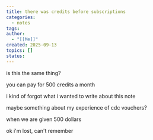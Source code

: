 ```yaml
---
title: there was credits before subscriptions
categories:
  - notes
tags:
author:
  - "[[Me]]"
created: 2025-09-13
topics: []
status:
---
```

is this the same thing?

you can pay for 500 credits a month

i kind of forgot what i wanted to write about this note

maybe something about my experience of cdc vouchers?

when we are given 500 dollars

ok i'm lost, can't remember